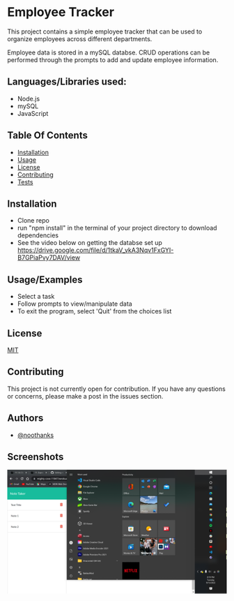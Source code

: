 # Employee Tracker


This project contains a simple employee tracker that can be used to organize employees across different departments. 

Employee data is stored in a mySQL databse. CRUD operations can be performed through the prompts to add and update employee information.

Languages/Libraries used:
-
* Node.js
* mySQL
* JavaScript


## Table Of Contents
* [Installation](#Installation)
* [Usage](#Usage)
* [License](#License)
* [Contributing](#Contributing)
* [Tests](#tests)
## Installation

* Clone repo
* run "npm install" in the terminal of your project directory to download dependencies
* See the video below on getting the databse set up
https://drive.google.com/file/d/1tkaV_vkA3Nqv1FxGYI-B7GPiaPvy7DAV/view
    
## Usage/Examples

* Select a task
* Follow prompts to view/manipulate data
* To exit the program, select 'Quit' from the choices list


## License

[MIT](https://choosealicense.com/licenses/mit/)


## Contributing

This project is not currently open for contribution. If you have any questions or concerns, please make a post in the issues section.


## Authors

- [@noothanks](https://www.github.com/noothanks)


## Screenshots

![ScreenShot](./assets/screenshot.png)